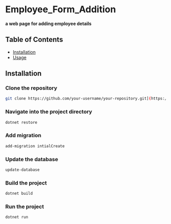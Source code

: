 # Employee_Form_Addition

**a web page for adding employee details**

## Table of Contents

- [Installation](#installation)
- [Usage](#usage)

## Installation

### Clone the repository

```bash
git clone https://github.com/your-username/your-repository.git](https://github.com/mohamed653/EmployeeFormAddition_Task.git)
```

### Navigate into the project directory
```bash
dotnet restore
```
### Add migration
```bash
add-migration intialCreate
```
### Update the database
```bash
update-database
```
### Build the project
```bash
dotnet build
```
### Run the project
```bash
dotnet run
```
